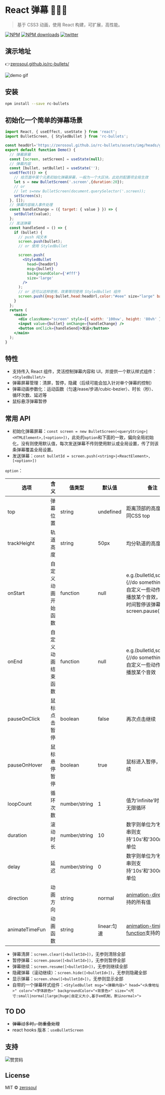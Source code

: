 # React 弹幕 🌈🌈🌈

> 基于 CSS3 动画，使用 React 构建，可扩展，高性能。

[![NPM](https://img.shields.io/npm/v/rc-bullets.svg)](https://www.npmjs.com/package/rc-bullets) [![NPM downloads](https://img.shields.io/npm/dm/rc-bullets.svg)](http://npmjs.com/package/rc-bullets) [![twitter](https://img.shields.io/twitter/follow/wsygc?style=social)](https://twitter.com/wsygc)

## 演示地址

👉[zerosoul.github.io/rc-bullets/](https://zerosoul.github.io/rc-bullets/)

![demo gif](demo.gif)

## 安装

```bash
npm install --save rc-bullets
```

## 初始化一个简单的弹幕场景

```jsx
import React, { useEffect, useState } from 'react';
import BulletScreen, { StyledBullet } from 'rc-bullets';

const headUrl='https://zerosoul.github.io/rc-bullets/assets/img/heads/girl.jpg';
export default function Demo() {
  // 弹幕屏幕
  const [screen, setScreen] = useState(null);
  // 弹幕内容
  const [bullet, setBullet] = useState('');
  useEffect(() => {
    // 给页面中某个元素初始化弹幕屏幕，一般为一个大区块。此处的配置项全局生效
    let s = new BulletScreen('.screen',{duration:20});
    // or
    // let s=new BulletScreen(document.querySelector('.screen));
    setScreen(s);
  }, []);
  // 弹幕内容输入事件处理
  const handleChange = ({ target: { value } }) => {
    setBullet(value);
  };
  // 发送弹幕
  const handleSend = () => {
    if (bullet) {
      // push 纯文本
      screen.push(bullet);
      // or 使用 StyledBullet

      screen.push(
        <StyledBullet
          head={headUrl}
          msg={bullet}
          backgroundColor={'#fff'}
          size='large'
        />
      );
      // or 还可以这样使用，效果等同使用 StyledBullet 组件
      screen.push({msg:bullet,head:headUrl,color:"#eee" size="large" backgroundColor:"rgba(2,2,2,.3)"})
    }
  };
  return (
    <main>
      <div className="screen" style={{ width: '100vw', height: '80vh' }}></div>
      <input value={bullet} onChange={handleChange} />
      <button onClick={handleSend}>发送</button>
    </main>
  );
}
```

## 特性

- 支持传入 React 组件，灵活控制弹幕内容和 UI，并提供一个默认样式组件：`<StyledBullet/>`
- 弹幕屏幕管理：清屏，暂停，隐藏（后续可能会加入针对单个弹幕的控制）
- 弹幕动画参数化：运动函数（匀速/ease/步进/cubic-bezier）、时长（秒）、循环次数、延迟等
- 鼠标悬浮弹幕暂停

## 常用 API

- 初始化弹幕屏幕：`const screen = new BulletScreen(<queryString>|<HTMLElement>,[<option>])`，此处的`option`和下面的一致，偏向全局初始化，没有则使用默认值，每次发送弹幕不传则使用默认或全局设置，传了则该条弹幕覆盖全局设置。
- 发送弹幕：`const bulletId = screen.push(<string>|<ReactElement>,[<option>])`

`option`：

| 选项           | 含义               | 值类型        | 默认值      | 备注                                                                                                                      |
| -------------- | ------------------ | ------------- | ----------- | ------------------------------------------------------------------------------------------------------------------------- |
| top            | 弹幕位置           | string        | undefined   | 距离顶部的高度，格式同CSS top                                                                                             |
| trackHeight    | 轨道高度           | string        | 50px        | 均分轨道的高度                                                                                                            |
| onStart        | 自定义动画开始函数 | function      | null        | e.g.(bulletId,screen)=>{//do something}可以自定义一些动作，比如播放某个音效，在特定时间暂停该弹幕：screen.pause(bulletId) |
| onEnd          | 自定义动画结束函数 | function      | null        | e.g.(bulletId,screen)=>{//do something}可以自定义一些动作，比如播放某个音效                                               |
| pauseOnClick   | 鼠标点击暂停       | boolean       | false       | 再次点击继续                                                                                                              |
| pauseOnHover   | 鼠标悬停暂停       | boolean       | true        | 鼠标进入暂停，离开继续                                                                                                    |
| loopCount      | 循环次数           | number/string | 1           | 值为‘infinite’时，表示无限循环                                                                                            |
| duration       | 滚动时长           | number/string | 10          | 数字则单位为‘秒’，字符串则支持'10s'和'300ms'两种单位                                                                      |
| delay          | 延迟               | number/string | 0           | 数字则单位为‘秒’，字符串则支持'10s'和'300ms'两种单位                                                                      | [animation-delay](https://developer.mozilla.org/en-US/docs/Web/CSS/animation-delay)支持的所有值 |
| direction      | 动画方向           | string        | normal      | [animation-direction](https://developer.mozilla.org/en-US/docs/Web/CSS/animation-direction)支持的所有值                   |
| animateTimeFun | 动画函数           | string        | linear:匀速 | [animation-timing-function](https://developer.mozilla.org/en-US/docs/Web/CSS/animation-timing-function)支持的所有值       |

- 弹幕清屏：`screen.clear([<bulletId>])`，无参则清除全部
- 暂停弹幕：`screen.pause([<bulletId>])`，无参则暂停全部
- 弹幕继续：`screen.resume([<bulletId>])`，无参则继续全部
- 隐藏弹幕（滚动继续）：`screen.hide([<bulletId>])`，无参则隐藏全部
- 显示弹幕：`screen.show([<bulletId>])`，无参则显示全部
- 自带的一个弹幕样式组件：`<StyledBullet msg="<弹幕内容>" head="<头像地址>" color="<字体颜色>" backgroundColor="<背景色>" size="<尺寸:small|normal|large|huge|自定义大小,基于em机制，默认normal>">`

## TO DO

- ~~弹幕过多时，防重叠处理~~
- react hooks 版本：`useBulletScreen`

## 支持

![赞赏码](example/src/assets/img/reward.jpg)

## License

MIT © [zerosoul](https://github.com/zerosoul)
